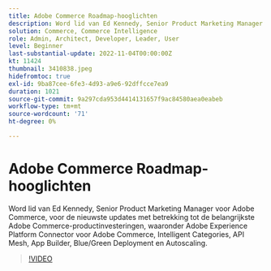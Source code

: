 ```yaml
---
title: Adobe Commerce Roadmap-hooglichten
description: Word lid van Ed Kennedy, Senior Product Marketing Manager voor Adobe Commerce, voor de nieuwste updates met betrekking tot de belangrijkste Adobe Commerce-productinvesteringen
solution: Commerce, Commerce Intelligence
role: Admin, Architect, Developer, Leader, User
level: Beginner
last-substantial-update: 2022-11-04T00:00:00Z
kt: 11424
thumbnail: 3410838.jpeg
hidefromtoc: true
exl-id: 9ba87cee-6fe3-4d93-a9e6-92dffcce7ea9
duration: 1021
source-git-commit: 9a297cda953d4414131657f9ac84580aea0eabeb
workflow-type: tm+mt
source-wordcount: '71'
ht-degree: 0%

---
```


# Adobe Commerce Roadmap-hooglichten

Word lid van Ed Kennedy, Senior Product Marketing Manager voor Adobe Commerce, voor de nieuwste updates met betrekking tot de belangrijkste Adobe Commerce-productinvesteringen, waaronder Adobe Experience Platform Connector voor Adobe Commerce, Intelligent Categories, API Mesh, App Builder, Blue/Green Deployment en Autoscaling.

>[!VIDEO](https://video.tv.adobe.com/v/3410838/?quality=12&learn=on)
